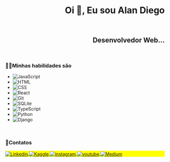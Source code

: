 
<h1 align="right">Oi 👋, Eu sou Alan Diego</h1>
<br>
<h2 align="right">Desenvolvedor Web...</h2>
<br>
 <h3>👨‍💻Minhas habilidades são </h3>
 
- ![JavaScript](https://img.shields.io/badge/-JavaScript-05122A?style=flat&logo=javascript)&nbsp;
- ![HTML](https://img.shields.io/badge/-HTML-05122A?style=flat&logo=HTML5)&nbsp;
- ![CSS](https://img.shields.io/badge/-CSS-05122A?style=flat&logo=CSS3&logoColor=1572B6)&nbsp;
- ![React](https://img.shields.io/badge/-React-05122A?style=flat&logo=react)&nbsp;
- ![Git](https://img.shields.io/badge/-Git-05122A?style=flat&logo=git)&nbsp;
- ![SQLite](https://img.shields.io/badge/-SQLite-05122A?style=flat&logo=sqlite)&nbsp;
- ![TypeScript](https://img.shields.io/badge/TypeScript-05122A?style=flat&logo=typescript)&nbsp;
- ![Python](https://img.shields.io/badge/Python-05122A?style=flat&logo=python)&nbsp;
- ![Django](https://img.shields.io/badge/Django-05122A?style=flat&logo=django)
<br>
<h3>💬Contatos</h3>

<p align="left" style="background:yellow">
<a href="www.linkedin.com/in/professoralandiego" target="blank">
  <img align="center" src="https://img.shields.io/badge/-AlanDiego-05122A?style=flat&logo=linkedin" alt="Linkedin"/>
</a>

<a href="https://www.kaggle.com/alandiego" target="blank">
  <img align="center" src="https://img.shields.io/badge/-AlanDiego-05122A?style=flat&logo=kaggle" alt="Kaggle"/>
</a>
  
<a href="https://www.instagram.com/prof_alandiego/" target="_blank">
 <img align="center" src="https://img.shields.io/badge/-AlanDiego-05122A?style=flat&logo=instagram" alt="instagram"/>
</a>

<a href="https://www.youtube.com/channel/UCrkLM_gArG8s94pmk1WvNPQ" target="_blank">
 <img align="center" src="https://img.shields.io/badge/-AlanDiego-05122A?style=flat&logo=youtube" alt="youtube"/>
</a>

<a href="https://medium.com/@profalandiego" target="_blank">
  <img align="center" src="https://img.shields.io/badge/-AlanDiego-05122A?style=flat&logo=medium" alt="Medium"/>  
</a>
  
</p>




<!---
- 👋 Hi, I’m @AlanDiego-py
- 👀 I’m interested in ...
- 🌱 I’m currently learning ...
- 💞️ I’m looking to collaborate on ...
- 📫 How to reach me ...


AlanDiego-py/AlanDiego-py is a ✨ special ✨ repository because its `README.md` (this file) appears on your GitHub profile.
You can click the Preview link to take a look at your changes.
--->
